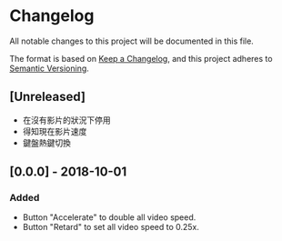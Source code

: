 # Changelog
All notable changes to this project will be documented in this file.

The format is based on [Keep a Changelog](https://keepachangelog.com/en/1.0.0/),
and this project adheres to [Semantic Versioning](https://semver.org/spec/v2.0.0.html).

## [Unreleased]
- 在沒有影片的狀況下停用
- 得知現在影片速度
- 鍵盤熱鍵切換

## [0.0.0] - 2018-10-01
### Added
- Button "Accelerate" to double all video speed.
- Button "Retard" to set all video speed to 0.25x.